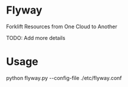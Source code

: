 Flyway
======

Forklift Resources from One Cloud to Another

TODO: Add more details

Usage
=====

python flyway.py --config-file ./etc/flyway.conf



